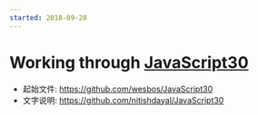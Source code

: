 ```yaml
---
started: 2018-09-28
---
```

# Working through [JavaScript30](https://github.com/wesbos/JavaScript30)

- 起始文件: https://github.com/wesbos/JavaScript30
- 文字说明: https://github.com/nitishdayal/JavaScript30
